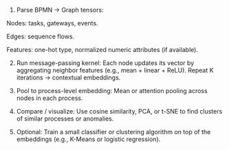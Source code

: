 1) Parse BPMN → Graph tensors:

Nodes: tasks, gateways, events.

Edges: sequence flows.

Features: one-hot type, normalized numeric attributes (if available).

2) Run message-passing kernel:
Each node updates its vector by aggregating neighbor features (e.g., mean + linear + ReLU).
Repeat K iterations → contextual embeddings.

3) Pool to process-level embedding:
Mean or attention pooling across nodes in each process.

4) Compare / visualize:
Use cosine similarity, PCA, or t-SNE to find clusters of similar processes or anomalies.

5) Optional:
Train a small classifier or clustering algorithm on top of the embeddings (e.g., K-Means or logistic regression).
